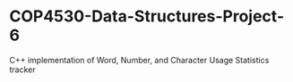 # COP4530-Data-Structures-Project-6
C++ implementation of Word, Number, and Character Usage Statistics tracker
